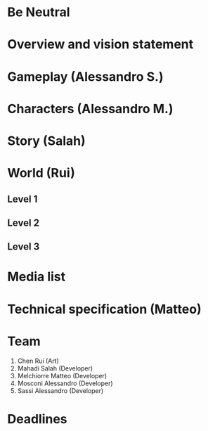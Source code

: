 # Be Neutral
# Overview and vision statement


# Gameplay (Alessandro S.)


# Characters (Alessandro M.)


# Story (Salah)


# World (Rui)


## Level 1


## Level 2


## Level 3


# Media list


# Technical specification (Matteo)




# Team
1. Chen Rui (Art)
2. Mahadi Salah (Developer)
3. Melchiorre Matteo (Developer) 
4. Mosconi Alessandro (Developer)
5. Sassi Alessandro (Developer)

# Deadlines
